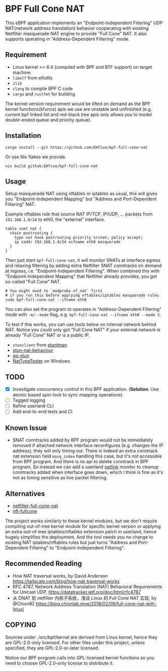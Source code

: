 # BPF Full Cone NAT

This eBPF application implements an "Endpoint-Independent Filtering" UDP NAT(network address translation) behavior cooperating with existing Netfilter masquerade NAT engine to provide "Full Cone" NAT. It also supports operating in "Address-Dependent Filtering" mode.

## Requirement

-   Linux kernel >= 6.4 (compiled with BPF and BTF support) on target machine
-   `libelf` from elfutils
-   `zlib`
-   `clang` to compile BPF C code
-   `cargo` and `rustfmt` for building

The kernel version requirement would be lifted on demand as the BPF kernel functions(kfuncs) apis we use are unstable and unfinished (e.g. current bpf linked list and red-black tree apis only allows you to model double-ended queue and priority queue).

## Installation

```shell
cargo install --git https://github.com/EHfive/bpf-full-cone-nat
```

Or use Nix flakes we provide.

```shell
nix build github:EHfive/bpf-full-cone-nat
```

## Usage

Setup masquerade NAT using nftables or iptables as usual, this will gives you "Endpoint-Independent Mapping" but "Address and Port-Dependent Filtering" NAT.

Example nftables rule that source NAT IP/TCP, IP/UDP, ... packets from `192.168.1.0/24` to eth0, the "external" interface.

```nft
table inet nat {
  chain postrouting {
    type nat hook postrouting priority srcnat; policy accept;
    ip saddr 192.168.1.0/24 oifname eth0 masquerade
  }
}
```

Then just start `bpf-full-cone-nat`, it will monitor SNATs at interface egress and relaxing filtering by adding extra Netfilter SNAT conntracks on demand at ingress, i.e. "Endpoint-Independent Filtering". When combined this with "Endpoint-Independent Mapping" that Netfilter already provides, you got so-called "Full Cone" NAT.

```shell
# You might need to `modprobe nf_nat` first
# if you run this before applying nftables/iptables masquerade rules
sudo bpf-full-cone-nat --ifname eth0
```

You can also set the program to operates in "Address-Dependent Filtering" mode with `-m/--mode` flag, e.g. `bpf-full-cone-nat --ifname eth0 --mode 2`.

To test if this works, you can use tools below on internal network behind NAT. Notice you could only got "Full Cone NAT" if your external network is already "Full Cone" NAT or is a public IP.

-   `stunclient` from [stuntman](https://github.com/jselbie/stunserver)
-   [stun-nat-behaviour](https://github.com/pion/stun/tree/master/cmd/stun-nat-behaviour)
-   [go-stun](https://github.com/ccding/go-stun)
-   [NatTypeTester](https://github.com/HMBSbige/NatTypeTester) on Windows

## TODO

-   [x] Investigate concurrency control in this BPF application. (**Solution**: Use atomic based spin-lock to sync mapping operations)
-   [ ] Tagged logging
-   [ ] Refine userland CLI
-   [ ] Add end-to-end tests and CI

## Known Issue

-   SNAT conntracks added by BPF program would not be immediately removed if attached network interface reconfigures (e.g. changes the IP address), they will only timing out. There is indeed an extra conntrack nat extension field `masq_index` handling this case, but it's not accessible from BPF program. And there is no api to delete conntrack in BPF program. So instead we can add a userland [netlink](https://man7.org/linux/man-pages/man7/netlink.7.html) monitor to cleanup conntracks added when interface goes down, which I think is fine as it's not as timing sensitive as live packet filtering.

## Alternatives

-   [netfilter-full-cone-nat](https://github.com/Chion82/netfilter-full-cone-nat)
-   [nft-fullcone](https://github.com/fullcone-nat-nftables)

The project works similarly to these kernel modules, but we don't require compiling out-of-tree kernel module for specific kernel version or applying an extra out-of-tree iptables/nftables extension patch in userland, hence hugely simplifies the deployment. And the tool needs you no change to existing NAT iptables/nftables rules but just turns "Address and Port-Dependent Filtering" to "Endpoint-Independent Filtering".

## Recommended Reading

-   How NAT traversal works, by David Anderson <https://tailscale.com/blog/how-nat-traversal-works>
-   RFC 4787, Network Address Translation (NAT) Behavioral Requirements for Unicast UDP, <https://datatracker.ietf.org/doc/html/rfc4787>
-   从 DNAT 到 netfilter 内核子系统，浅谈 Linux 的 Full Cone NAT 实现, by @Chion82 <https://blog.chionlab.moe/2018/02/09/full-cone-nat-with-linux/>

## COPYING

Sources under ./src/bpf/kernel are derived from Linux kernel, hence they are GPL-2.0-only licensed.
For other files under this project, unless specified, they are GPL-2.0-or-later licensed.

Notice our BPF program calls into GPL-licensed kernel functions so you need to choose GPL-2.0-only license to distribute it.
